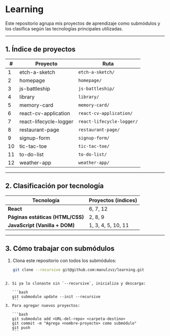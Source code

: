 # Learning

Este repositorio agrupa mis proyectos de aprendizaje como submódulos y los clasifica según las tecnologías principales utilizadas.

---

## 1. Índice de proyectos

| #   | Proyecto               | Ruta                      |
| --- | ---------------------- | ------------------------- |
| 1   | etch-a-sketch          | `etch-a-sketch/`          |
| 2   | homepage               | `homepage/`               |
| 3   | js-battleship          | `js-battleship/`          |
| 4   | library                | `library/`                |
| 5   | memory-card            | `memory-card/`            |
| 6   | react-cv-application   | `react-cv-application/`   |
| 7   | react-lifecycle-logger | `react-lifecycle-logger/` |
| 8   | restaurant-page        | `restaurant-page/`        |
| 9   | signup-form            | `signup-form/`            |
| 10  | tic-tac-toe            | `tic-tac-toe/`            |
| 11  | to-do-list             | `to-do-list/`             |
| 12  | weather-app            | `weather-app/`            |

---

## 2. Clasificación por tecnología

| Tecnología                       | Proyectos (índices) |
| -------------------------------- | ------------------- |
| **React**                        | 6, 7, 12            |
| **Páginas estáticas (HTML/CSS)** | 2, 8, 9             |
| **JavaScript (Vanilla + DOM)**   | 1, 3, 4, 5, 10, 11  |

---

## 3. Cómo trabajar con submódulos

1. Clona este repositorio con todos los submódulos:
   ```bash
   git clone --recursive git@github.com:manulzvz/learning.git
   ```

````

2. Si ya lo clonaste sin `--recursive`, inicializa y descarga:

   ```bash
   git submodule update --init --recursive
   ```
3. Para agregar nuevos proyectos:

   ```bash
   git submodule add <URL-del-repo> <carpeta-destino>
   git commit -m "Agrega <nombre-proyecto> como submódulo"
   git push
   ```
````
